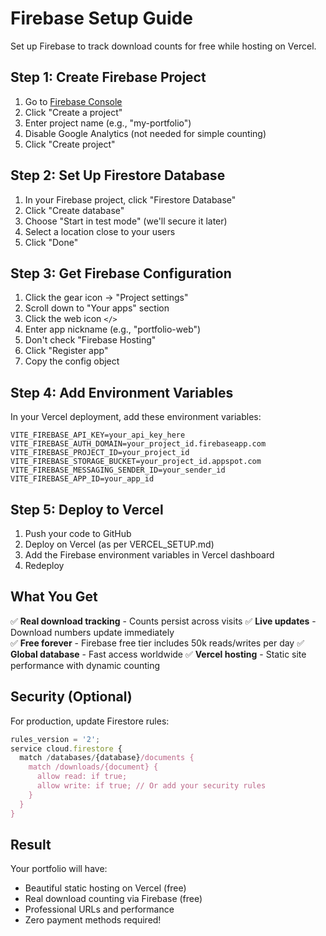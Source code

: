 # Firebase Setup Guide

Set up Firebase to track download counts for free while hosting on Vercel.

## Step 1: Create Firebase Project

1. Go to [Firebase Console](https://console.firebase.google.com)
2. Click "Create a project"
3. Enter project name (e.g., "my-portfolio")
4. Disable Google Analytics (not needed for simple counting)
5. Click "Create project"

## Step 2: Set Up Firestore Database

1. In your Firebase project, click "Firestore Database"
2. Click "Create database"
3. Choose "Start in test mode" (we'll secure it later)
4. Select a location close to your users
5. Click "Done"

## Step 3: Get Firebase Configuration

1. Click the gear icon → "Project settings"
2. Scroll down to "Your apps" section
3. Click the web icon `</>`
4. Enter app nickname (e.g., "portfolio-web")
5. Don't check "Firebase Hosting" 
6. Click "Register app"
7. Copy the config object

## Step 4: Add Environment Variables

In your Vercel deployment, add these environment variables:

```
VITE_FIREBASE_API_KEY=your_api_key_here
VITE_FIREBASE_AUTH_DOMAIN=your_project_id.firebaseapp.com
VITE_FIREBASE_PROJECT_ID=your_project_id
VITE_FIREBASE_STORAGE_BUCKET=your_project_id.appspot.com
VITE_FIREBASE_MESSAGING_SENDER_ID=your_sender_id
VITE_FIREBASE_APP_ID=your_app_id
```

## Step 5: Deploy to Vercel

1. Push your code to GitHub
2. Deploy on Vercel (as per VERCEL_SETUP.md)
3. Add the Firebase environment variables in Vercel dashboard
4. Redeploy

## What You Get

✅ **Real download tracking** - Counts persist across visits
✅ **Live updates** - Download numbers update immediately  
✅ **Free forever** - Firebase free tier includes 50k reads/writes per day
✅ **Global database** - Fast access worldwide
✅ **Vercel hosting** - Static site performance with dynamic counting

## Security (Optional)

For production, update Firestore rules:
```javascript
rules_version = '2';
service cloud.firestore {
  match /databases/{database}/documents {
    match /downloads/{document} {
      allow read: if true;
      allow write: if true; // Or add your security rules
    }
  }
}
```

## Result

Your portfolio will have:
- Beautiful static hosting on Vercel (free)
- Real download counting via Firebase (free)  
- Professional URLs and performance
- Zero payment methods required!